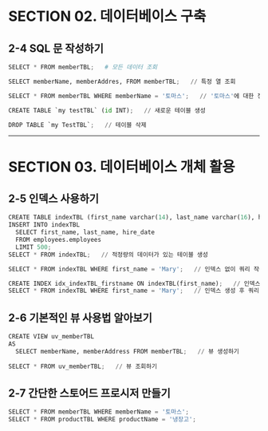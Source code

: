 # SECTION 02. 데이터베이스 구축    
## 2-4 SQL 문 작성하기    
```python
SELECT * FROM memberTBL;   # 모든 데이터 조회

SELECT memberName, memberAddres, FROM memberTBL;   // 특정 열 조회

SELECT * FROM memberTBL WHERE memberName = '토마스';   // '토마스'에 대한 정보만 추출

CREATE TABLE `my testTBL` (id INT);   // 새로운 테이블 생성

DROP TABLE `my TestTBL`;   // 테이블 삭제
```
***
# SECTION 03. 데이터베이스 개체 활용

## 2-5 인덱스 사용하기
```python
CREATE TABLE indexTBL (first_name varchar(14), last_name varchar(16), hire_date date);
INSERT INTO indexTBL
  SELECT first_name, last_name, hire_date
  FROM employees.employees
  LIMIT 500;
SELECT * FROM indexTBL;   // 적정량의 데이터가 있는 테이블 생성 

SELECT * FROM indexTBL WHERE first_name = 'Mary';   // 인덱스 없이 쿼리 작동 확인

CREATE INDEX idx_indexTBL_firstname ON indexTBL(first_name);   // 인덱스 생성
SELECT * FROM indexTBL WHERE first_name = 'Mary';   // 인덱스 생성 후 쿼리 작동 확인
```

## 2-6 기본적인 뷰 사용법 알아보기
```python
CREATE VIEW uv_memberTBL
AS
  SELECT memberName, memberAddress FROM memberTBL;   // 뷰 생성하기
 
SELECT * FROM uv_memberTBL;   // 뷰 조회하기
```

## 2-7 간단한 스토어드 프로시저 만들기
```python
SELECT * FROM memberTBL WHERE memberName = '토마스';
SELECT * FROM productTBL WHERE productName = '냉장고';



```
